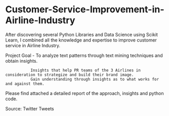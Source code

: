 # Customer-Service-Improvement-in-Airline-Industry

After discovering several Python Libraries and Data Science using Scikit Learn, I combined all the knowledge and expertise to improve customer service in Airline Industry. 

Project Goal - To analyze text patterns through text mining techniques and obtain insights. 
              
               Insights that help PR teams of the 3 Airlines in consideration to strategize and build their brand image.
               Gain understanding through insights as to what works for and against them. 
               
 
Please find attached a detailed report of the approach, insights and python code. 

Source: Twitter Tweets
